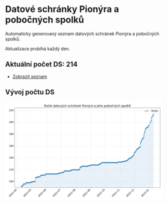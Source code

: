 # Datové schránky Pionýra a pobočných spolků

Automaticky generovaný seznam datových schránek Pionýra a pobočných spolků.

Aktualizace probíhá každý den.

## Aktuální počet DS: 214

- [Zobrazit seznam](datovky.csv)

## Vývoj počtu DS

![Vývoj počtu datových schránek](history.png)
